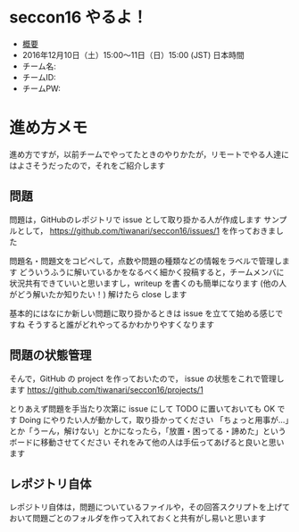 # seccon16 やるよ！

- [概要](http://2016.seccon.jp/news/#124)
- 2016年12月10日（土）15:00～11日（日）15:00 (JST) 日本時間
- チーム名: 
- チームID: 
- チームPW:


# 進め方メモ

進め方ですが，以前チームでやってたときのやりかたが，リモートでやる人達にはよさそうだったので，それをご紹介します

## 問題 
問題は，GitHubのレポジトリで issue として取り掛かる人が作成します
サンプルとして，
https://github.com/tiwanari/seccon16/issues/1
を作っておきました

問題名・問題文をコピペして，点数や問題の種類などの情報をラベルで管理します
どういうふうに解いているかをなるべく細かく投稿すると，チームメンバに状況共有できていいと思いますし，writeup を書くのも簡単になります (他の人がどう解いたか知りたい！)
解けたら close します

基本的にはなにか新しい問題に取り掛かるときは issue を立てて始める感じですね
そうすると誰がどれやってるかわかりやすくなります

## 問題の状態管理
そんで，GitHub の project を作っておいたので， issue の状態をこれで管理します
https://github.com/tiwanari/seccon16/projects/1

とりあえず問題を手当たり次第に issue にして TODO に置いておいても OK です
Doing にやりたい人が動かして，取り掛かってください
「ちょっと用事が…」とか「うーん，解けない」とかになったら，「放置・困ってる・諦めた」というボードに移動させてください
それをみて他の人は手伝ってあげると良いと思います

## レポジトリ自体
レポジトリ自体は，問題についているファイルや，その回答スクリプトを上げておいて問題ごとのフォルダを作って入れておくと共有がし易いと思います
